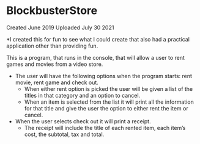 # BlockbusterStore

Created June 2019
Uploaded July 30 2021 

*I created this for fun to see what I could create that also had a practical application other than providing fun. 

This is a program, that runs in the console, that will allow a user to rent games and movies from a video store. 

- The user will have the following options when the program starts: rent movie, rent game and check out.
  - When either rent option is picked the user will be given a list of the titles in that category and an option to cancel. 
  - When an item is selected from the list it will print all the information for that title and give the user the option to either rent the item or cancel.
- When the user selects check out it will print a receipt. 
  - The receipt will include the title of each rented item, each item’s cost, the subtotal, tax and total.
